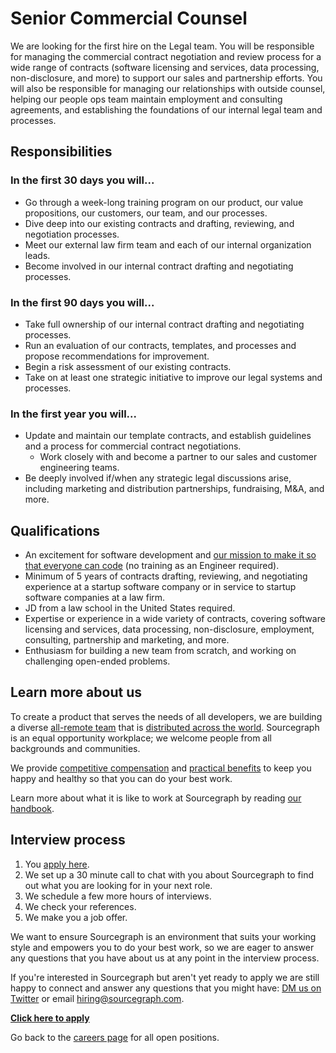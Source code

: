 # Senior Commercial Counsel

We are looking for the first hire on the Legal team. You will be responsible for managing the commercial contract negotiation and review process for a wide range of contracts (software licensing and services, data processing, non-disclosure, and more) to support our sales and partnership efforts. You will also be responsible for managing our relationships with outside counsel, helping our people ops team maintain employment and consulting agreements, and establishing the foundations of our internal legal team and processes.

## Responsibilities

### In the first 30 days you will...

- Go through a week-long training program on our product, our value propositions, our customers, our team, and our processes.
- Dive deep into our existing contracts and drafting, reviewing, and negotiation processes.
- Meet our external law firm team and each of our internal organization leads.
- Become involved in our internal contract drafting and negotiating processes.

### In the first 90 days you will...

- Take full ownership of our internal contract drafting and negotiating processes.
- Run an evaluation of our contracts, templates, and processes and propose recommendations for improvement.
- Begin a risk assessment of our existing contracts.
- Take on at least one strategic initiative to improve our legal systems and processes.

### In the first year you will...

- Update and maintain our template contracts, and establish guidelines and a process for commercial contract negotiations.
  - Work closely with and become a partner to our sales and customer engineering teams.
- Be deeply involved if/when any strategic legal discussions arise, including marketing and distribution partnerships, fundraising, M&A, and more.

## Qualifications

- An excitement for software development and [our mission to make it so that everyone can code](https://about.sourcegraph.com/company/strategy) (no training as an Engineer required).
- Minimum of 5 years of contracts drafting, reviewing, and negotiating experience at a startup software company or in service to startup software companies at a law firm.
- JD from a law school in the United States required.
- Expertise or experience in a wide variety of contracts, covering software licensing and services, data processing, non-disclosure, employment, consulting, partnership and marketing, and more.
- Enthusiasm for building a new team from scratch, and working on challenging open-ended problems.

## Learn more about us

To create a product that serves the needs of all developers, we are building a diverse [all-remote team](https://about.sourcegraph.com/company/remote) that is [distributed across the world](https://about.sourcegraph.com/company/team). Sourcegraph is an equal opportunity workplace; we welcome people from all backgrounds and communities.

We provide [competitive compensation](https://about.sourcegraph.com/handbook/people-ops/compensation) and [practical benefits](https://about.sourcegraph.com/handbook/people-ops/benefits-and-perks) to keep you happy and healthy so that you can do your best work.

Learn more about what it is like to work at Sourcegraph by reading [our handbook](https://about.sourcegraph.com/handbook/).

## Interview process

1. You [apply here](https://jobs.lever.co/sourcegraph/96ae8645-d6cb-4ba6-8ae3-a433675656b7).
1. We set up a 30 minute call to chat with you about Sourcegraph to find out what you are looking for in your next role.
1. We schedule a few more hours of interviews.
1. We check your references.
1. We make you a job offer.

We want to ensure Sourcegraph is an environment that suits your working style and empowers you to do your best work, so we are eager to answer any questions that you have about us at any point in the interview process.

If you're interested in Sourcegraph but aren't yet ready to apply we are still happy to connect and answer any questions that you might have: [DM us on Twitter](https://twitter.com/srcgraph) or email hiring@sourcegraph.com.

**[Click here to apply](https://jobs.lever.co/sourcegraph/96ae8645-d6cb-4ba6-8ae3-a433675656b7)**

Go back to the [careers page](../../../company/careers.md) for all open positions.
